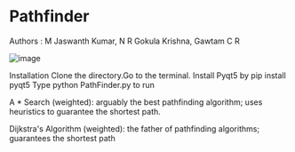 # Pathfinder

Authors : M Jaswanth Kumar, N R Gokula Krishna, Gawtam C R

![image](https://user-images.githubusercontent.com/56129853/135569885-bde86256-536a-4fd8-a2a2-6c5d6998c7c6.png)


Installation
Clone the directory.Go to the terminal.
Install Pyqt5 by pip install pyqt5
Type python PathFinder.py to run

A * Search (weighted): arguably the best pathfinding algorithm; uses heuristics to guarantee the shortest path.

Dijkstra's Algorithm (weighted): the father of pathfinding algorithms; guarantees the shortest path


